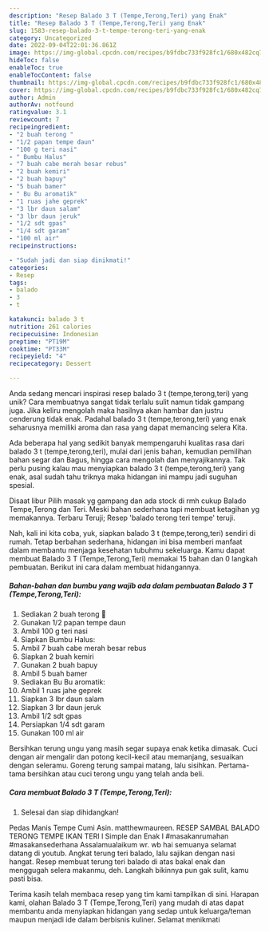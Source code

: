 ```yaml
---
description: "Resep Balado 3 T (Tempe,Terong,Teri) yang Enak"
title: "Resep Balado 3 T (Tempe,Terong,Teri) yang Enak"
slug: 1583-resep-balado-3-t-tempe-terong-teri-yang-enak
category: Uncategorized
date: 2022-09-04T22:01:36.861Z
image: https://img-global.cpcdn.com/recipes/b9fdbc733f928fc1/680x482cq70/balado-3-t-tempeterongteri-foto-resep-utama.jpg
hideToc: false
enableToc: true
enableTocContent: false
thumbnail: https://img-global.cpcdn.com/recipes/b9fdbc733f928fc1/680x482cq70/balado-3-t-tempeterongteri-foto-resep-utama.jpg
cover: https://img-global.cpcdn.com/recipes/b9fdbc733f928fc1/680x482cq70/balado-3-t-tempeterongteri-foto-resep-utama.jpg
author: Admin
authorAv: notfound
ratingvalue: 3.1
reviewcount: 7
recipeingredient:
- "2 buah terong "
- "1/2 papan tempe daun"
- "100 g teri nasi"
- " Bumbu Halus"
- "7 buah cabe merah besar rebus"
- "2 buah kemiri"
- "2 buah bapuy"
- "5 buah bamer"
- " Bu Bu aromatik"
- "1 ruas jahe geprek"
- "3 lbr daun salam"
- "3 lbr daun jeruk"
- "1/2 sdt gpas"
- "1/4 sdt garam"
- "100 ml air"
recipeinstructions:

- "Sudah jadi dan siap dinikmati!"
categories:
- Resep
tags:
- balado
- 3
- t

katakunci: balado 3 t 
nutrition: 261 calories
recipecuisine: Indonesian
preptime: "PT19M"
cooktime: "PT33M"
recipeyield: "4"
recipecategory: Dessert

---
```





Anda sedang mencari inspirasi resep balado 3 t (tempe,terong,teri) yang unik? Cara membuatnya sangat tidak terlalu sulit namun tidak gampang juga. Jika keliru mengolah maka hasilnya akan hambar dan justru cenderung tidak enak. Padahal balado 3 t (tempe,terong,teri) yang enak seharusnya memiliki aroma dan rasa yang dapat memancing selera Kita.





Ada beberapa hal yang sedikit banyak mempengaruhi kualitas rasa dari balado 3 t (tempe,terong,teri), mulai dari jenis bahan, kemudian pemilihan bahan segar dan Bagus, hingga cara mengolah dan menyajikannya. Tak perlu pusing kalau mau menyiapkan balado 3 t (tempe,terong,teri) yang enak,      asal sudah tahu triknya maka hidangan ini mampu jadi suguhan spesial.














Disaat libur Pilih masak yg gampang dan ada stock di rmh cukup Balado Tempe,Terong dan Teri. Meski bahan sederhana tapi membuat ketagihan yg memakannya. Terbaru Teruji; Resep &#39;balado terong teri tempe&#39; teruji.






Nah, kali ini kita coba, yuk, siapkan balado 3 t (tempe,terong,teri) sendiri di rumah. Tetap berbahan sederhana, hidangan ini bisa memberi manfaat dalam membantu menjaga kesehatan tubuhmu sekeluarga. Kamu dapat membuat Balado 3 T (Tempe,Terong,Teri) memakai 15 bahan dan 0 langkah pembuatan. Berikut ini cara dalam membuat hidangannya.

<!--inarticleads1-->

##### Bahan-bahan dan bumbu yang wajib ada dalam pembuatan Balado 3 T (Tempe,Terong,Teri):

1. Sediakan 2 buah terong 🍆
1. Gunakan 1/2 papan tempe daun
1. Ambil 100 g teri nasi
1. Siapkan  Bumbu Halus:
1. Ambil 7 buah cabe merah besar rebus
1. Siapkan 2 buah kemiri
1. Gunakan 2 buah bapuy
1. Ambil 5 buah bamer
1. Sediakan  Bu Bu aromatik:
1. Ambil 1 ruas jahe geprek
1. Siapkan 3 lbr daun salam
1. Siapkan 3 lbr daun jeruk
1. Ambil 1/2 sdt gpas
1. Persiapkan 1/4 sdt garam
1. Gunakan 100 ml air


Bersihkan terung ungu yang masih segar supaya enak ketika dimasak. Cuci dengan air mengalir dan potong kecil-kecil atau memanjang, sesuaikan dengan seleramu. Goreng terung sampai matang, lalu sisihkan. Pertama-tama bersihkan atau cuci terong ungu yang telah anda beli. 

<!--inarticleads2-->

##### Cara membuat Balado 3 T (Tempe,Terong,Teri):


1. Selesai dan siap dihidangkan!

Pedas Manis Tempe Cumi Asin. matthewmaureen. RESEP SAMBAL BALADO TERONG TEMPE IKAN TERI l Simple dan Enak I #masakanrumahan #masakansederhana Assalamualaikum wr. wb hai semuanya selamat datang di youtub. Angkat terung teri balado, lalu sajikan dengan nasi hangat. Resep membuat terung teri balado di atas bakal enak dan menggugah selera makanmu, deh. Langkah bikinnya pun gak sulit, kamu pasti bisa. 

Terima kasih telah membaca resep yang tim kami tampilkan di sini. Harapan kami, olahan Balado 3 T (Tempe,Terong,Teri) yang mudah di atas dapat membantu anda menyiapkan hidangan yang sedap untuk keluarga/teman maupun menjadi ide dalam berbisnis kuliner. Selamat menikmati
